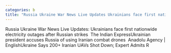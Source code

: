 ```yaml
---
categories: b
title: "Russia Ukraine War News Live Updates Ukrainians face first nationwide electricity outages after Russian strikes  The Indian Express"
---
```

Russia Ukraine War News Live Updates: Ukrainians face first nationwide electricity outages after Russian strikes&nbsp;&nbsp;The Indian ExpressUkrainian president accuses Russia of using Iranian combat drones&nbsp;&nbsp;Anadolu Agency | EnglishUkraine Says 200+ Iranian UAVs Shot Down; Expert Admits R